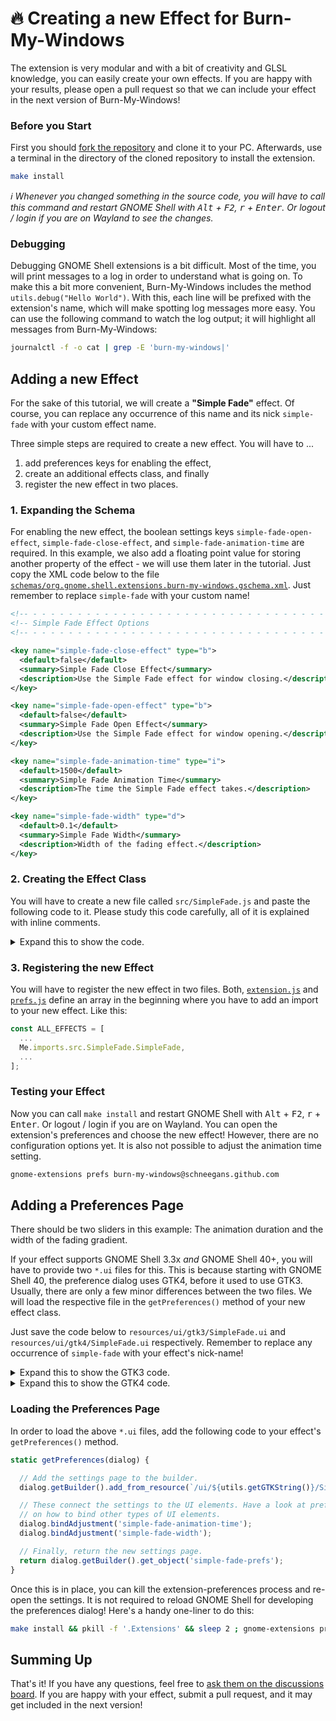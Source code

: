 # 🔥 Creating a new Effect for Burn-My-Windows

The extension is very modular and with a bit of creativity and GLSL knowledge, you can easily create your own effects.
If you are happy with your results, please open a pull request so that we can include your effect in the next version of Burn-My-Windows!

### Before you Start

First you should [fork the repository](https://github.com/Schneegans/Burn-My-Windows/fork) and clone it to your PC.
Afterwards, use a terminal in the directory of the cloned repository to install the extension.

```bash
make install
```

_:information_source: Whenever you changed something in the source code, you will have to call this command and restart GNOME Shell with <kbd>Alt</kbd> + <kbd>F2</kbd>, <kbd>r</kbd> + <kbd>Enter</kbd>.
Or logout / login if you are on Wayland to see the changes._

### Debugging

Debugging GNOME Shell extensions is a bit difficult.
Most of the time, you will print messages to a log in order to understand what is going on.
To make this a bit more convenient, Burn-My-Windows includes the method `utils.debug("Hello World")`.
With this, each line will be prefixed with the extension's name, which will make spotting log messages more easy. You can use the following command to watch the log output; it will highlight all messages from Burn-My-Windows:

```bash
journalctl -f -o cat | grep -E 'burn-my-windows|'
```

## Adding a new Effect

For the sake of this tutorial, we will create a **"Simple Fade"** effect.
Of course, you can replace any occurrence of this name and its nick `simple-fade` with your custom effect name.

Three simple steps are required to create a new effect. 
You will have to ...

1. add preferences keys for enabling the effect,
2. create an additional effects class, and finally
3. register the new effect in two places.

### 1. Expanding the Schema

For enabling the new effect, the boolean settings keys `simple-fade-open-effect`, `simple-fade-close-effect`, and `simple-fade-animation-time` are required.
In this example, we also add a floating point value for storing another property of the effect - we will use them later in the tutorial.
Just copy the XML code below to the file [`schemas/org.gnome.shell.extensions.burn-my-windows.gschema.xml`](../schemas/org.gnome.shell.extensions.burn-my-windows.gschema.xml).
Just remember to replace `simple-fade` with your custom name!

```xml
<!-- - - - - - - - - - - - - - - - - - - - - - - - - - - - - - - - - - - - - - - - -->
<!-- Simple Fade Effect Options                                                    -->
<!-- - - - - - - - - - - - - - - - - - - - - - - - - - - - - - - - - - - - - - - - -->

<key name="simple-fade-close-effect" type="b">
  <default>false</default>
  <summary>Simple Fade Close Effect</summary>
  <description>Use the Simple Fade effect for window closing.</description>
</key>

<key name="simple-fade-open-effect" type="b">
  <default>false</default>
  <summary>Simple Fade Open Effect</summary>
  <description>Use the Simple Fade effect for window opening.</description>
</key>

<key name="simple-fade-animation-time" type="i">
  <default>1500</default>
  <summary>Simple Fade Animation Time</summary>
  <description>The time the Simple Fade effect takes.</description>
</key>

<key name="simple-fade-width" type="d">
  <default>0.1</default>
  <summary>Simple Fade Width</summary>
  <description>Width of the fading effect.</description>
</key>
```

### 2. Creating the Effect Class

You will have to create a new file called `src/SimpleFade.js` and paste the following code to it.
Please study this code carefully, all of it is explained with inline comments.

<details>
  <summary>Expand this to show the code.</summary>

```javascript
//////////////////////////////////////////////////////////////////////////////////////////
//          )                                                   (                       //
//       ( /(   (  (               )    (       (  (  (         )\ )    (  (            //
//       )\()) ))\ )(   (         (     )\ )    )\))( )\  (    (()/( (  )\))(  (        //
//      ((_)\ /((_|()\  )\ )      )\  '(()/(   ((_)()((_) )\ )  ((_)))\((_)()\ )\       //
//      | |(_|_))( ((_)_(_/(    _((_))  )(_))  _(()((_|_)_(_/(  _| |((_)(()((_|(_)      //
//      | '_ \ || | '_| ' \))  | '  \()| || |  \ V  V / | ' \)) _` / _ \ V  V (_-<      //
//      |_.__/\_,_|_| |_||_|   |_|_|_|  \_, |   \_/\_/|_|_||_|\__,_\___/\_/\_//__/      //
//                                 |__/                                                 //
//                       Copyright (c) 2021 Simon Schneegans                            //
//          Released under the GPLv3 or later. See LICENSE file for details.            //
//////////////////////////////////////////////////////////////////////////////////////////

'use strict';

const GObject = imports.gi.GObject;

const _ = imports.gettext.domain('burn-my-windows').gettext;

const ExtensionUtils = imports.misc.extensionUtils;
const Me             = imports.misc.extensionUtils.getCurrentExtension();
const utils          = Me.imports.src.utils;

//////////////////////////////////////////////////////////////////////////////////////////
// This effect ...                                                                      //
// <- Please add a description of your effect here ->                                   //
//////////////////////////////////////////////////////////////////////////////////////////

// The shader class for this effect is registered further down in this file. When this
// effect is used for the first time, an instance of this shader class is created. Once
// the effect is finished, the shader will be stored in the freeShaders array and will
// then be reused if a new shader is requested. ShaderClass which will be used whenever
// this effect is used.
let ShaderClass = null;
let freeShaders = [];

// The effect class is completely static. It can be used to get some metadata (like the
// effect's name or supported GNOME Shell versions), to initialize the respective page of
// the settings dialog, as well as to create the actual shader for the effect.
var SimpleFade = class SimpleFade {

  // ---------------------------------------------------------------------------- metadata

  // The effect is available on all GNOME Shell versions supported by this extension.
  static getMinShellVersion() {
    return [3, 36];
  }

  // This will be called in various places where a unique identifier for this effect is
  // required. It should match the prefix of the settings keys which store whether the
  // effect is enabled currently (e.g. '*-close-effect'), and its animation time
  // (e.g. '*-animation-time').
  static getNick() {
    return 'simple-fade';
  }

  // This will be shown in the sidebar of the preferences dialog as well as in the
  // drop-down menus where the user can choose the effect.
  static getLabel() {
    return _('Simple Fade Effect');
  }

  // -------------------------------------------------------------------- API for prefs.js

  // This is called by the preferences dialog. It loads the settings page for this effect,
  // binds all properties to the settings and appends the page to the main stack of the
  // preferences dialog.
  static getPreferences(dialog) {
    // Empty for now... Code is added here later in the tutorial!
    return null;
  }

  // ---------------------------------------------------------------- API for extension.js

  // This is called from extension.js whenever a window is opened or closed with this
  // effect. It returns an instance of the shader class, trying to reuse previously
  // created shaders.
  static getShader(actor, settings, forOpening) {
    let shader;

    if (freeShaders.length == 0) {
      shader = new ShaderClass();
    } else {
      shader = freeShaders.pop();
    }

    shader.setUniforms(actor, settings, forOpening);

    return shader;
  }

  // The getActorScale() is called from extension.js to adjust the actor's size during the
  // animation. This is useful if the effect requires drawing something beyond the usual
  // bounds of the actor. This only works for GNOME 3.38+.
  static getActorScale(settings) {
    return {x: 1.0, y: 1.0};
  }
}


//////////////////////////////////////////////////////////////////////////////////////////
// The shader class for this effect will only be registered in GNOME Shell's process    //
// (not in the preferences process). It's done this way as Clutter may not be installed //
// on the system and therefore the preferences would crash.                             //
//////////////////////////////////////////////////////////////////////////////////////////

if (utils.isInShellProcess()) {

  const Shell          = imports.gi.Shell;
  const shaderSnippets = Me.imports.src.shaderSnippets;

  ShaderClass = GObject.registerClass({}, class ShaderClass extends Shell.GLSLEffect {
    _init(settings, forOpening) {
      super._init({shader_type: Clutter.ShaderType.FRAGMENT_SHADER});

      this._uForOpening = this.get_uniform_location('uForOpening');
      this._uFadeWidth  = this.get_uniform_location('uFadeWidth');
    }

    // This is called each time the effect is used. This can be used to retrieve the
    // configuration from the settings and update all uniforms accordingly.
    setUniforms(actor, settings, forOpening) {
      this.set_uniform_float(this._uForOpening, 1, [forOpening]);
      this.set_uniform_float(this._uFadeWidth, 1, [settings.get_double('simple-fade-width')]);
    }

    // This is called by extension.js when the shader is not used anymore. We will store
    // this instance of the shader so that it can be re-used in th future.
    free() {
      freeShaders.push(this);
    }

    // This is called by the constructor. This means, it's only called when the effect
    // is used for the first time.
    vfunc_build_pipeline() {

      const declarations = `
        // The code below injects some standard uniforms which will be updated during the
        // animation. This includes:
        // bool      uForOpening: True if a window-open animation is ongoing, false otherwise.
        // sampler2D uTexture:    Contains the texture of the window.
        // float     uProgress:   A value which transitions from 0 to 1 during the entire animation.
        // float     uTime:       A steadily increasing value in seconds.
        // vec2      uSize:       The size of uTexture in pixels.
        ${shaderSnippets.standardUniforms()}

        // The width of the fading effect is loaded from the settings.
        uniform float uFadeWidth;
      `;

      const code = `
        // Get the color from the window texture.
        vec4 windowColor = texture2D(uTexture, cogl_tex_coord_in[0].st);

        // Radial distance from window edge to the window's center.
        float dist = length(cogl_tex_coord_in[0].st - 0.5) * 2.0 / sqrt(2.0);

        // This gradually dissolves from [1..0] from the outside to the center. We
        // switch the direction for opening and closing.
        float progress = uForOpening ? 1.0 - uProgress : uProgress;
        float mask = (1.0 - progress * (1.0 + uFadeWidth) - dist + uFadeWidth) / uFadeWidth;

        // Make the mask smoother.
        mask = smoothstep(0, 1, mask);

        // Set the final output color. This uses premultiplied alpha.
        cogl_color_out = windowColor * mask;
      `;

      this.add_glsl_snippet(Shell.SnippetHook.FRAGMENT, declarations, code, true);
    };
  });
}
```

</details>

### 3. Registering the new Effect

You will have to register the new effect in two files.
Both, [`extension.js`](../extension.js) and [`prefs.js`](../prefs.js) define an array in the beginning where you have to add an import to your new effect.
Like this:

```javascript
const ALL_EFFECTS = [
  ...
  Me.imports.src.SimpleFade.SimpleFade,
  ...
];
```



### Testing your Effect

Now you can call `make install` and restart GNOME Shell with <kbd>Alt</kbd> + <kbd>F2</kbd>, <kbd>r</kbd> + <kbd>Enter</kbd>.
Or logout / login if you are on Wayland.
You can open the extension's preferences and choose the new effect!
However, there are no configuration options yet.
It is also not possible to adjust the animation time setting.

```bash
gnome-extensions prefs burn-my-windows@schneegans.github.com
```

## Adding a Preferences Page

There should be two sliders in this example: The animation duration and the width of the fading gradient.

If your effect supports GNOME Shell 3.3x _and_ GNOME Shell 40+, you will have to provide two `*.ui` files for this.
This is because starting with GNOME Shell 40, the preference dialog uses GTK4, before it used to use GTK3.
Usually, there are only a few minor differences between the two files.
We will load the respective file in the `getPreferences()` method of your new effect class.

Just save the code below to `resources/ui/gtk3/SimpleFade.ui` and `resources/ui/gtk4/SimpleFade.ui` respectively.
Remember to replace any occurrence of `simple-fade` with your effect's nick-name!

<details>
  <summary>Expand this to show the GTK3 code.</summary>

```xml
<?xml version="1.0" encoding="UTF-8"?>
<interface>

  <object class="GtkAdjustment" id="simple-fade-animation-time">
    <property name="upper">5000</property>
    <property name="lower">100</property>
    <property name="step-increment">10</property>
    <property name="page-increment">100</property>
  </object>

  <object class="GtkAdjustment" id="simple-fade-width">
    <property name="upper">1</property>
    <property name="lower">0</property>
    <property name="step-increment">0.01</property>
    <property name="page-increment">0.1</property>
  </object>

  <object class="GtkBox" id="simple-fade-prefs">
    <property name="orientation">vertical</property>

    <child>
      <object class="GtkFrame">
        <child>
          <object class="GtkListBox">
            <property name="selection-mode">none</property>
            <style>
              <class name="rich-list" />
            </style>

            <child>
              <object class="GtkListBoxRow">
                <property name="margin-start">10</property>
                <property name="margin-end">10</property>
                <property name="margin-top">10</property>
                <property name="margin-bottom">10</property>
                <property name="activatable">0</property>
                <child>
                  <object class="GtkBox">
                    <child>
                      <object class="GtkLabel">
                        <property name="label" translatable="yes">Animation Time [ms]</property>
                        <property name="xalign">0</property>
                        <property name="halign">start</property>
                        <property name="valign">center</property>
                        <property name="hexpand">1</property>
                      </object>
                    </child>
                    <child>
                      <object class="GtkScale">
                        <property name="halign">end</property>
                        <property name="valign">center</property>
                        <property name="draw-value">1</property>
                        <property name="digits">0</property>
                        <property name="value-pos">left</property>
                        <property name="width-request">300</property>
                        <property name="adjustment">simple-fade-animation-time</property>
                      </object>
                    </child>
                    <child>
                      <object class="GtkButton" id="reset-simple-fade-animation-time">
                        <child>
                          <object class="GtkImage">
                            <property name="icon-name">edit-clear-symbolic</property>
                            <property name="icon-size">1</property>
                          </object>
                        </child>
                        <property name="tooltip-text" translatable="yes">Reset to Default Value</property>
                        <style>
                          <class name="flat" />
                        </style>
                      </object>
                    </child>
                  </object>
                </child>
              </object>
            </child>

            <child>
              <object class="GtkListBoxRow">
                <property name="margin-start">10</property>
                <property name="margin-end">10</property>
                <property name="margin-top">10</property>
                <property name="margin-bottom">10</property>
                <property name="activatable">0</property>
                <child>
                  <object class="GtkBox">
                    <child>
                      <object class="GtkLabel">
                        <property name="label" translatable="yes">Fade Width</property>
                        <property name="xalign">0</property>
                        <property name="halign">start</property>
                        <property name="valign">center</property>
                        <property name="hexpand">1</property>
                      </object>
                    </child>
                    <child>
                      <object class="GtkScale">
                        <property name="halign">end</property>
                        <property name="valign">center</property>
                        <property name="draw-value">1</property>
                        <property name="digits">2</property>
                        <property name="value-pos">left</property>
                        <property name="width-request">300</property>
                        <property name="adjustment">simple-fade-width</property>
                      </object>
                    </child>
                    <child>
                      <object class="GtkButton" id="reset-simple-fade-width">
                        <child>
                          <object class="GtkImage">
                            <property name="icon-name">edit-clear-symbolic</property>
                            <property name="icon-size">1</property>
                          </object>
                        </child>
                        <property name="tooltip-text" translatable="yes">Reset to Default Value</property>
                        <style>
                          <class name="flat" />
                        </style>
                      </object>
                    </child>
                  </object>
                </child>
              </object>
            </child>

          </object>
        </child>
      </object>
    </child>

  </object>

</interface>
```

</details>

<details>
  <summary>Expand this to show the GTK4 code.</summary>

```xml
<?xml version="1.0" encoding="UTF-8"?>
<interface>

  <object class="GtkAdjustment" id="simple-fade-animation-time">
    <property name="upper">5000</property>
    <property name="lower">100</property>
    <property name="step-increment">10</property>
    <property name="page-increment">100</property>
  </object>

  <object class="GtkAdjustment" id="simple-fade-width">
    <property name="upper">1</property>
    <property name="lower">0</property>
    <property name="step-increment">0.01</property>
    <property name="page-increment">0.1</property>
  </object>

  <object class="GtkBox" id="simple-fade-prefs">
    <property name="orientation">vertical</property>

    <child>
      <object class="GtkFrame">
        <child>
          <object class="GtkListBox">
            <property name="selection-mode">none</property>
            <property name="show-separators">1</property>
            <style>
              <class name="rich-list" />
            </style>

            <child>
              <object class="GtkListBoxRow">
                <property name="activatable">0</property>
                <child>
                  <object class="GtkBox">
                    <child>
                      <object class="GtkLabel">
                        <property name="label" translatable="yes">Animation Time [ms]</property>
                        <property name="xalign">0</property>
                        <property name="halign">start</property>
                        <property name="valign">center</property>
                        <property name="hexpand">1</property>
                      </object>
                    </child>
                    <child>
                      <object class="GtkScale">
                        <property name="halign">end</property>
                        <property name="valign">center</property>
                        <property name="draw-value">1</property>
                        <property name="digits">0</property>
                        <property name="value-pos">left</property>
                        <property name="width-request">300</property>
                        <property name="adjustment">simple-fade-animation-time</property>
                      </object>
                    </child>
                    <child>
                      <object class="GtkButton" id="reset-simple-fade-animation-time">
                        <property name="icon-name">edit-clear-symbolic</property>
                        <property name="tooltip-text" translatable="yes">Reset to Default Value</property>
                        <style>
                          <class name="flat" />
                        </style>
                      </object>
                    </child>
                  </object>
                </child>
              </object>
            </child>

            <child>
              <object class="GtkListBoxRow">
                <property name="activatable">0</property>
                <child>
                  <object class="GtkBox">
                    <child>
                      <object class="GtkLabel">
                        <property name="label" translatable="yes">Fade Width</property>
                        <property name="xalign">0</property>
                        <property name="halign">start</property>
                        <property name="valign">center</property>
                        <property name="hexpand">1</property>
                      </object>
                    </child>
                    <child>
                      <object class="GtkScale">
                        <property name="halign">end</property>
                        <property name="valign">center</property>
                        <property name="draw-value">1</property>
                        <property name="digits">2</property>
                        <property name="value-pos">left</property>
                        <property name="width-request">300</property>
                        <property name="adjustment">simple-fade-width</property>
                      </object>
                    </child>
                    <child>
                      <object class="GtkButton" id="reset-simple-fade-width">
                        <property name="icon-name">edit-clear-symbolic</property>
                        <property name="tooltip-text" translatable="yes">Reset to Default Value</property>
                        <style>
                          <class name="flat" />
                        </style>
                      </object>
                    </child>
                  </object>
                </child>
              </object>
            </child>

          </object>
        </child>
      </object>
    </child>

  </object>

</interface>
```

</details>

### Loading the Preferences Page

In order to load the above `*.ui` files, add the following code to your effect's `getPreferences()` method.

```javascript
static getPreferences(dialog) {

  // Add the settings page to the builder.
  dialog.getBuilder().add_from_resource(`/ui/${utils.getGTKString()}/SimpleFade.ui`);

  // These connect the settings to the UI elements. Have a look at prefs.js
  // on how to bind other types of UI elements.
  dialog.bindAdjustment('simple-fade-animation-time');
  dialog.bindAdjustment('simple-fade-width');

  // Finally, return the new settings page.
  return dialog.getBuilder().get_object('simple-fade-prefs');
}
```

Once this is in place, you can kill the extension-preferences process and re-open the settings.
It is not required to reload GNOME Shell for developing the preferences dialog!
Here's a handy one-liner to do this:

```bash
make install && pkill -f '.Extensions' && sleep 2 ; gnome-extensions prefs burn-my-windows@schneegans.github.com
```

## Summing Up

That's it!
If you have any questions, feel free to [ask them on the discussions board](https://github.com/Schneegans/Burn-My-Windows/discussions).
If you are happy with your effect, submit a pull request, and it may get included in the next version!